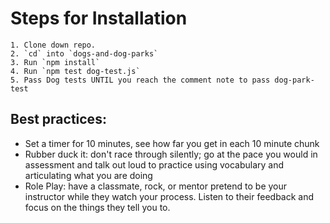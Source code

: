 # Steps for Installation

```
1. Clone down repo.
2. `cd` into `dogs-and-dog-parks`
3. Run `npm install`
4. Run `npm test dog-test.js`
5. Pass Dog tests UNTIL you reach the comment note to pass dog-park-test
```

## Best practices:

- Set a timer for 10 minutes, see how far you get in each 10 minute chunk
- Rubber duck it: don't race through silently; go at the pace you would in assessment and talk out loud to practice using vocabulary and articulating what you are doing
- Role Play: have a classmate, rock, or mentor pretend to be your instructor while they watch your process. Listen to their feedback and focus on the things they tell you to.
